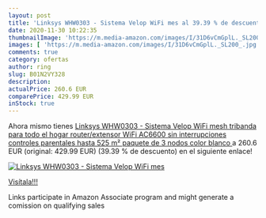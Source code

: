 ```yaml
---
layout: post
title: 'Linksys WHW0303 - Sistema Velop WiFi mes al 39.39 % de descuento'
date: 2020-11-30 10:22:35
thumbnailImage: 'https://m.media-amazon.com/images/I/31D6vCmGplL._SL200_.jpg'
images: [ 'https://m.media-amazon.com/images/I/31D6vCmGplL._SL200_.jpg' ]
comments: true
category: ofertas
author: ring
slug: B01N2VY328
description:
actualPrice: 260.6 EUR
comparePrice: 429.99 EUR
inStock: true
---
```


Ahora mismo tienes [Linksys WHW0303 - Sistema Velop WiFi mesh tribanda para todo el hogar  router/extensor WiFi AC6600  sin interrupciones  controles parentales  hasta 525 m²  paquete de 3 nodos  color blanco ](https://www.amazon.es/dp/B01N2VY328/?tag=tolees-21) a 260.6 EUR (original: 429.99 EUR) (39.39 %  de descuento) en el siguiente enlace!

[![Linksys WHW0303 - Sistema Velop WiFi mes](https://m.media-amazon.com/images/I/31D6vCmGplL._SL200_.jpg)](https://www.amazon.es/dp/B01N2VY328/?tag=tolees-21)

[Visítala!!!](https://www.amazon.es/dp/B01N2VY328/?tag=tolees-21)

Links participate in Amazon Associate program and might generate a comission on qualifying sales
